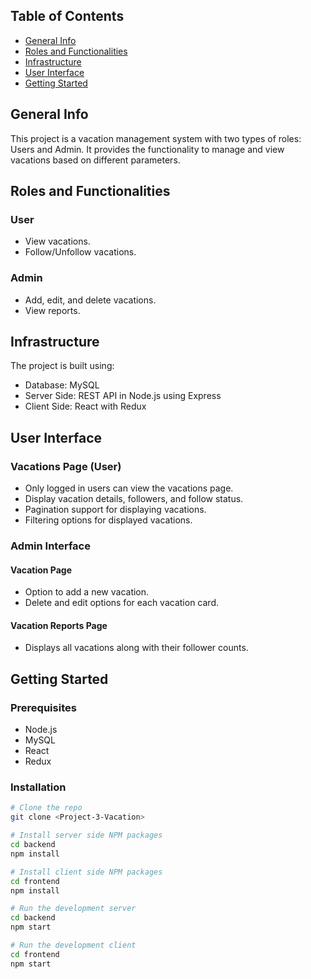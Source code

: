 ## Table of Contents
* [General Info](#general-info)
* [Roles and Functionalities](#roles-and-functionalities)
* [Infrastructure](#infrastructure)
* [User Interface](#user-interface)
* [Getting Started](#getting-started)


## General Info
This project is a vacation management system with two types of roles: Users and Admin. It provides the functionality to manage and view vacations based on different parameters.


## Roles and Functionalities
### User
- View vacations.
- Follow/Unfollow vacations.

### Admin
- Add, edit, and delete vacations.
- View reports.

## Infrastructure
The project is built using:
* Database: MySQL
* Server Side: REST API in Node.js using Express
* Client Side: React with Redux

## User Interface
### Vacations Page (User)
- Only logged in users can view the vacations page.
- Display vacation details, followers, and follow status.
- Pagination support for displaying vacations.
- Filtering options for displayed vacations.

### Admin Interface
#### Vacation Page
- Option to add a new vacation.
- Delete and edit options for each vacation card.

#### Vacation Reports Page
- Displays all vacations along with their follower counts.

## Getting Started
### Prerequisites
- Node.js
- MySQL
- React
- Redux

### Installation
```bash
# Clone the repo
git clone <Project-3-Vacation>

# Install server side NPM packages
cd backend
npm install

# Install client side NPM packages
cd frontend
npm install

# Run the development server
cd backend
npm start

# Run the development client
cd frontend
npm start
